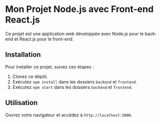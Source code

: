 # Mon Projet Node.js avec Front-end React.js

Ce projet est une application web développée avec Node.js pour le back-end et React.js pour le front-end.

## Installation

Pour installer ce projet, suivez ces étapes :

1. Clonez ce dépôt.
2. Exécutez `npm install` dans les dossiers `backend` et `frontend`.
3. Exécutez `npm start` dans les dossiers `backend` et `frontend`.

## Utilisation

Ouvrez votre navigateur et accédez à `http://localhost:3000`.
